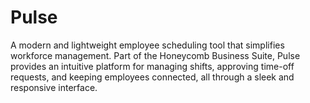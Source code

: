 # Pulse
A modern and lightweight employee scheduling tool that simplifies workforce management. Part of the Honeycomb Business Suite, Pulse provides an intuitive platform for managing shifts, approving time-off requests, and keeping employees connected, all through a sleek and responsive interface.

